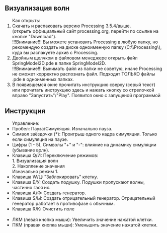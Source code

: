 <h2>Визуализация волн</h2>
<ol>
Как открыть:
<li>Скачать и распаковать версию Processing 3.5.4/выше.<br>
 (открыть оффициальный сайт processing.org, перейти по ссылке на кнопке "Download").<br>
!!!Внимание!!! Вы можете установить Processing в любую папку, но рекомендую создать на диске одноименную папку (C:\\Processing\), куда вы распакуете архив с Processing.</li>
<li>Двойным щелчком в файловом менеджере открыть файл SpringModel2D.pde в папке SpringModel2D.</li>
!!!Внимание!!! Вынимать файл из папки не советую, иначе Processing не сможет корректно распознать файл. Подходят ТОЛЬКО файлы .pde в одноименных папках.</li>
<li>В появившемся окне прочитать инструкцию сверху (серый текст) или прочитать инструкцию здесь и нажать кнопку со стрелочкой вправо "Запустить"/"Play". Появится окно с запущеной программой</li>
</ol>
<h2>Инструкция</h2>
<ul>
Управление:
  <li>Пробел: Пауза/Симуляция. Изначально пауза.</li>
  <li>Символ звёздочки (*): Проигрыш одного кадра симуляции. Только если симуляция на паузе.</li>
  <li>Цифры (1 - 5), Символы "+" и "-": влияние на динамику симуляции (убывание волн).</li>
  <li>Клавиша Q/Й: Переключение режимов:<br>
    1. Визуализация волн<br>
    2. Накопление значения<br>
    Изначально режим 1.</li>
  <li>Клавиша W/Ц: "Заблокировать" клетку.</li>
  <li>Клавиша E/У: Создать подушку. Подушки пропускают волны, частично гася их.</li>
  <li>Клавиша A/Ф: Создать генератор.</li>
  <li>Клавиша S/Ы: Создать отрицательный генератор. Отрицательный генератор работает в противофазе с обычным.</li>
  <li>Клавиша R/К: Очистить поле</li>
  <br>
  <li>ЛКМ (левая кнопка мыши): Увеличить значение нажатой клетки.</li>
  <li>ПКМ (правая кнопка мыши): Уменьшить значение нажатой клетки.</li>
</ul>
